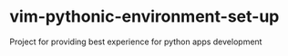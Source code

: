 # vim-pythonic-environment-set-up
Project for providing best experience for python apps development 
